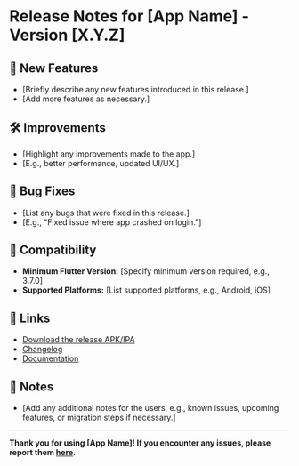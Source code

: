 # Release Notes for [App Name] - Version [X.Y.Z]

## 🚀 New Features
- [Briefly describe any new features introduced in this release.]
- [Add more features as necessary.]

## 🛠️ Improvements
- [Highlight any improvements made to the app.]
- [E.g., better performance, updated UI/UX.]

## 🐛 Bug Fixes
- [List any bugs that were fixed in this release.]
- [E.g., "Fixed issue where app crashed on login."]

## 📲 Compatibility
- **Minimum Flutter Version:** [Specify minimum version required, e.g., 3.7.0]
- **Supported Platforms:** [List supported platforms, e.g., Android, iOS]

## 🔗 Links
- [Download the release APK/IPA](#)
- [Changelog](#)
- [Documentation](#)

## 📝 Notes
- [Add any additional notes for the users, e.g., known issues, upcoming features, or migration steps if necessary.]

---

**Thank you for using [App Name]! If you encounter any issues, please report them [here](#).**

